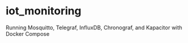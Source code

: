 # iot_monitoring
Running Mosquitto, Telegraf, InfluxDB, Chronograf, and Kapacitor with Docker Compose

